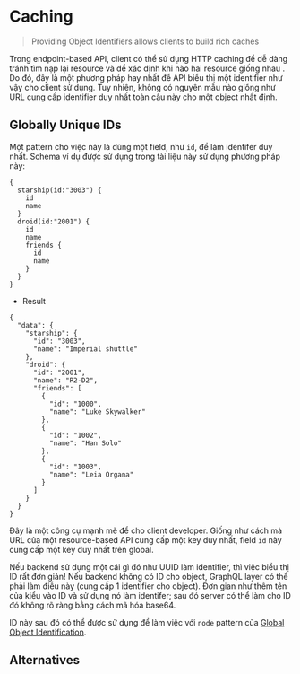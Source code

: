 # Caching

> Providing Object Identifiers allows clients to build rich caches

Trong endpoint-based API, client có thể sử dụng HTTP caching để dễ dàng tránh tìm nạp lại resource và để xác định khi nào hai resource giống nhau . Do đó, đây là một phương pháp hay nhất để API biểu thị một identifier như vậy cho client sử dụng. Tuy nhiên, không có nguyên mẫu nào giống như URL cung cấp identifier duy nhất toàn cầu này cho một object nhất định.

## Globally Unique IDs

Một pattern cho việc này là dùng một field, như `id`, để làm identifer duy nhất. Schema ví dụ được sử dụng trong tài liệu này sử dụng phương pháp này:

```
{
  starship(id:"3003") {
    id
    name
  }
  droid(id:"2001") {
    id
    name
    friends {
      id
      name
    }
  }
}
```

- Result 

```
{
  "data": {
    "starship": {
      "id": "3003",
      "name": "Imperial shuttle"
    },
    "droid": {
      "id": "2001",
      "name": "R2-D2",
      "friends": [
        {
          "id": "1000",
          "name": "Luke Skywalker"
        },
        {
          "id": "1002",
          "name": "Han Solo"
        },
        {
          "id": "1003",
          "name": "Leia Organa"
        }
      ]
    }
  }
}
```

Đây là một công cụ mạnh mẽ để cho client developer. Giống như cách mà URL của một resource-based API cung cấp một key duy nhất, field `id` này cung cấp một key duy nhất trên global.

Nếu backend sử dụng một cái gì đó như UUID làm identifier, thì việc biểu thị ID rất đơn giản! Nếu backend không có ID cho object, GraphQL layer có thể phải làm điều này (cung cấp 1 identifier cho object). Đơn gian như thêm tên của kiểu vào ID và sử dụng nó làm identifer; sau đó server có thể làm cho ID đó không rõ ràng bằng cách mã hóa base64.

ID này sau đó có thể được sử dụng để làm việc với `node` pattern của [Global Object Identification](https://graphql.org/learn/global-object-identification).

## Alternatives

